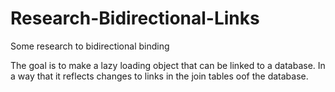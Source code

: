 # Research-Bidirectional-Links
Some research to bidirectional binding

The goal is to make a lazy loading object that can be linked to a database. In a way that it reflects changes to links in the join tables oof the database.

